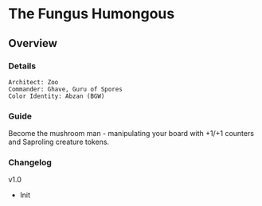 # The Fungus Humongous
## Overview
### Details
```
Architect: Zoo
Commander: Ghave, Guru of Spores
Color Identity: Abzan (BGW)
```

### Guide
Become the mushroom man - manipulating your board with +1/+1 counters and Saproling creature tokens.

### Changelog
v1.0
- Init

